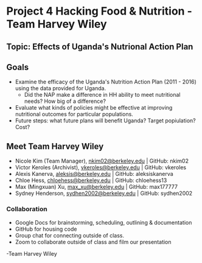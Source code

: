 # Project 4 Hacking Food & Nutrition - Team Harvey Wiley 

## Topic: Effects of Uganda's Nutrional Action Plan

## Goals
- Examine the efficacy of the Uganda's Nutrition Action Plan (2011 - 2016) using the data provided for Uganda.
    - Did the NAP make a difference in HH ability to meet nutritional needs?  How big of a difference?
- Evaluate what kinds of policies might be effective at improving nutritional outcomes for particular populations. 
- Future steps: what future plans will benefit Uganda? Target popiulation? Cost?

## Meet Team Harvey Wiley 
- Nicole Kim (Team Manager), nkim02@berkeley.edu | GitHub: nkim02
- Victor Keroles (Archivist), vkeroles@berkeley.edu | GitHub: vkeroles 
- Alexis Kanerva, aleksis@berkeley.edu | GitHub: aleksiskanerva
- Chloe Hess, chloehess@berkeley.edu | GitHub: chloehess13
- Max (Mingxuan) Xu, max_xu@berkeley.edu | GitHub: max177777
- Sydney Henderson, sydhen2002@berkeley.edu | GitHub: sydhen2002

### Collaboration
- Google Docs for brainstorming, scheduling, outlining & documentation
- GitHub for housing code
- Group chat for connecting outside of class.
- Zoom to collaborate outside of class and film our presentation

-Team Harvey Wiley 
